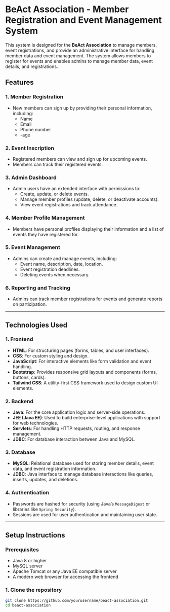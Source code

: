 # BeAct Association - Member Registration and Event Management System

This system is designed for the **BeAct Association** to manage members, event registrations, and provide an administrative interface for handling member data and event management. The system allows members to register for events and enables admins to manage member data, event details, and registrations.

## Features

### 1. **Member Registration**
- New members can sign up by providing their personal information, including:
  - Name
  - Email
  - Phone number
  - -age

### 2. **Event Inscription**
- Registered members can view and sign up for upcoming events.
- Members can track their registered events.

### 3. **Admin Dashboard**
- Admin users have an extended interface with permissions to:
  - Create, update, or delete events.
  - Manage member profiles (update, delete, or deactivate accounts).
  - View event registrations and track attendance.

### 4. **Member Profile Management**
- Members have personal profiles displaying their information and a list of events they have registered for.
  
### 5. **Event Management**
- Admins can create and manage events, including:
  - Event name, description, date, location.
  - Event registration deadlines.
  - Deleting events when necessary.

### 6. **Reporting and Tracking**
- Admins can track member registrations for events and generate reports on participation.

---

## Technologies Used

### 1. **Frontend**
- **HTML**: For structuring pages (forms, tables, and user interfaces).
- **CSS**: For custom styling and design.
- **JavaScript**: For interactive elements like form validation and event handling.
- **Bootstrap**: Provides responsive grid layouts and components (forms, buttons, cards).
- **Tailwind CSS**: A utility-first CSS framework used to design custom UI elements.

### 2. **Backend**
- **Java**: For the core application logic and server-side operations.
- **JEE (Java EE)**: Used to build enterprise-level applications with support for web technologies.
- **Servlets**: For handling HTTP requests, routing, and response management.
- **JDBC**: For database interaction between Java and MySQL.

### 3. **Database**
- **MySQL**: Relational database used for storing member details, event data, and event registration information.
- **JDBC**: Java interface to manage database interactions like queries, inserts, updates, and deletions.

### 4. **Authentication**
- Passwords are hashed for security (using Java’s `MessageDigest` or libraries like `Spring Security`).
- Sessions are used for user authentication and maintaining user state.

---

## Setup Instructions

### Prerequisites
- Java 8 or higher
- MySQL server
- Apache Tomcat or any Java EE compatible server
- A modern web browser for accessing the frontend

### 1. **Clone the repository**
```bash
git clone https://github.com/yourusername/beact-association.git
cd beact-association
